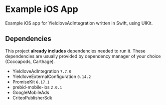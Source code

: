 # Example iOS App
Example iOS app for YieldloveAdIntegration written in Swift, using UIKit.

## Dependencies
This project **already includes** dependencies needed to run it. These dependencies are
usually provided by dependency manager of your choice (Cocoapods, Carthage).

- YieldloveAdIntegration `7.7.0`
- YieldloveExternalConfiguration `0.14.2`
- PromiseKit `6.17.1`
- prebid-mobile-ios `2.0.1`
- GoogleMobileAds
- CriteoPublisherSdk

